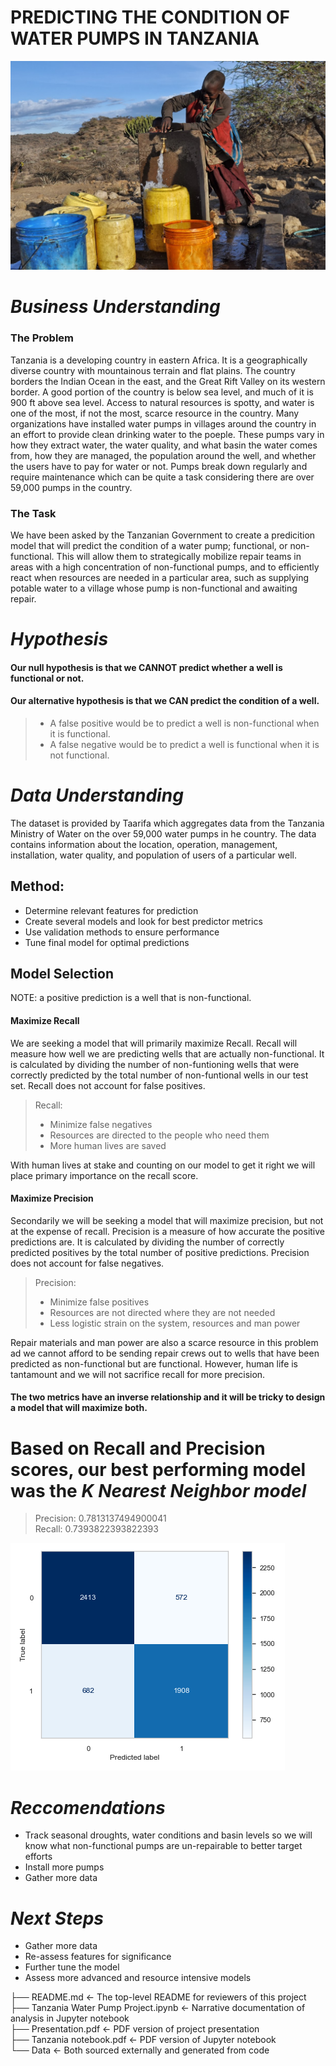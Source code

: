 # PREDICTING THE CONDITION OF WATER PUMPS IN TANZANIA

![](Data/filling_many.jpeg)

# *Business Understanding*

### The Problem

Tanzania is a developing country in eastern Africa. It is a geographically diverse country with mountainous terrain and flat plains. The country borders the Indian Ocean in the east, and the Great Rift Valley on its western border. A good portion of the country is below sea level, and much of it is 900 ft above sea level. Access to natural resources is spotty, and water is one of the most, if not the most, scarce resource in the country. Many organizations have installed water pumps in villages around the country in an effort to provide clean drinking water to the poeple. These pumps vary in how they extract water, the water quality, and what basin the water comes from, how they are managed, the population around the well, and whether the users have to pay for water or not. Pumps break down regularly and require maintenance which can be quite a task considering there are over 59,000 pumps in the country.

### The Task
We have been asked by the Tanzanian Government to create a predicition model that will predict the condition of a water pump; functional, or non-functional. This will allow them to strategically mobilize repair teams in areas with a high concentration of non-functional pumps, and to efficiently react when resources are needed in a particular area, such as supplying potable water to a village whose pump is non-functional and awaiting repair.

# *Hypothesis*

#### Our null hypothesis is that we CANNOT predict whether a well is functional or not.

#### Our alternative hypothesis is that we CAN predict the condition of a well.

> - A false positive would be to predict a well is non-functional when it is functional.   
> - A false negative would be to predict a well is functional when it is not functional.

# *Data Understanding*

The dataset is provided by Taarifa which aggregates data from the Tanzania Ministry of Water on the over 59,000 water pumps in he country. The data contains information about the location, operation, management, installation, water quality, and population of users of a particular well.

## Method:
- Determine relevant features for prediction
- Create several models and look for best predictor metrics
- Use validation methods to ensure performance
- Tune final model for optimal predictions

## Model Selection

NOTE: a positive prediction is a well that is non-functional. 

#### Maximize Recall
We are seeking a model that will primarily maximize Recall. Recall will measure how well we are predicting wells that are actually non-functional. It is calculated by dividing the number of non-funtioning wells that were correctly predicted by the total number of non-funtional wells in our test set. Recall does not account for false positives.

> Recall:
> - Minimize false negatives
> - Resources are directed to the people who need them 
> - More human lives are saved

With human lives at stake and counting on our model to get it right we will place primary importance on the recall score.

#### Maximize Precision
Secondarily we will be seeking a model that will maximize precision, but not at the expense of recall. Precision is a measure of how accurate the positive predictions are. It is calculated by dividing the number of correctly predicted positives by the total number of positive predictions. Precision does not account for false negatives.

> Precision:
> - Minimize false positives
> - Resources are not directed where they are not needed
> - Less logistic strain on the system, resources and man power

Repair materials and man power are also a scarce resource in this problem ad we cannot afford to be sending repair crews out to wells that have been predicted as non-functional but are functional. However, human life is tantamount and we will not sacrifice recall for more precision.

#### The two metrics have an inverse relationship and it will be tricky to design a model that will maximize both.

# Based on Recall and Precision scores, our best performing model was the *K Nearest Neighbor model*

> Precision: 0.7813137494900041    
> Recall: 0.7393822393822393

![](Data/final_confusion_matrix.png)

# *Reccomendations*

- Track seasonal droughts, water conditions and basin levels so we will know what non-functional pumps are un-repairable to better target efforts
- Install more pumps
- Gather more data

# *Next Steps*
- Gather more data
- Re-assess features for significance
- Further tune the model
- Assess more advanced and resource intensive models


├── README.md                           <- The top-level README for reviewers of this project      
├── Tanzania Water Pump Project.ipynb   <- Narrative documentation of analysis in Jupyter notebook     
├── Presentation.pdf                    <- PDF version of project presentation     
├── Tanzania notebook.pdf               <- PDF version of Jupyter notebook     
└── Data                                <- Both sourced externally and generated from code     

